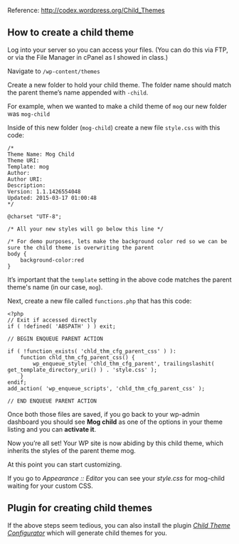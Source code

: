 Reference: <http://codex.wordpress.org/Child_Themes>

## How to create a child theme

Log into your server so you can access your files. (You can do this via FTP, or via the File Manager in cPanel as I showed in class.)

Navigate to `/wp-content/themes`

Create a new folder to hold your child theme. 
The folder name should match the parent theme’s name appended with `-child`. 

For example, when we wanted to make a child theme of `mog` our new folder was `mog-child`

Inside of this new folder (`mog-child`) create a new file `style.css` with this code:

~~~
/*
Theme Name: Mog Child
Theme URI: 
Template: mog
Author: 
Author URI: 
Description: 
Version: 1.1.1426554048
Updated: 2015-03-17 01:00:48
*/

@charset "UTF-8";

/* All your new styles will go below this line */

/* For demo purposes, lets make the background color red so we can be sure the child theme is overwriting the parent
body {
    background-color:red
}
~~~

It’s important that the `template` setting in the above code matches the parent theme's name (in our case, `mog`).

Next, create a new file called `functions.php` that has this code:

~~~
<?php
// Exit if accessed directly
if ( !defined( 'ABSPATH' ) ) exit;

// BEGIN ENQUEUE PARENT ACTION
        
if ( !function_exists( 'chld_thm_cfg_parent_css' ) ):
    function chld_thm_cfg_parent_css() {
        wp_enqueue_style( 'chld_thm_cfg_parent', trailingslashit( get_template_directory_uri() ) . 'style.css' ); 
    }
endif;
add_action( 'wp_enqueue_scripts', 'chld_thm_cfg_parent_css' );

// END ENQUEUE PARENT ACTION
~~~

Once both those files are saved, if you go back to your wp-admin dashboard you should see **Mog child** as one of the options in your theme listing and you can **activate it**. 

Now you’re all set! 
Your WP site is now abiding by this child theme, which inherits the styles of the parent theme mog.

At this point you can start customizing. 

If you go to *Appearance :: Editor* you can see your *style.css* for mog-child waiting for your custom CSS. 

## Plugin for creating child themes

If the above steps seem tedious, you can also install the plugin [*Child Theme Configurator*](https://wordpress.org/plugins/child-theme-configurator/) which will generate child themes for you.



